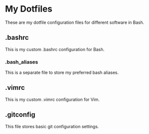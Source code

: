 # My Dotfiles
These are my dotfile configuration files for different software in Bash.

## .bashrc
This is my custom .bashrc configuration for Bash.

### .bash_aliases
This is a separate file to store my preferred bash aliases.

## .vimrc
This is my custom .vimrc configuration for Vim.

## .gitconfig
This file stores basic git configuration settings.

